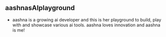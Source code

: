 ## aashnasAIplayground
- aashna is a growing ai developer and this is her playground to build, play with and showcase various ai tools. aashna loves innovation and aashna is me!
